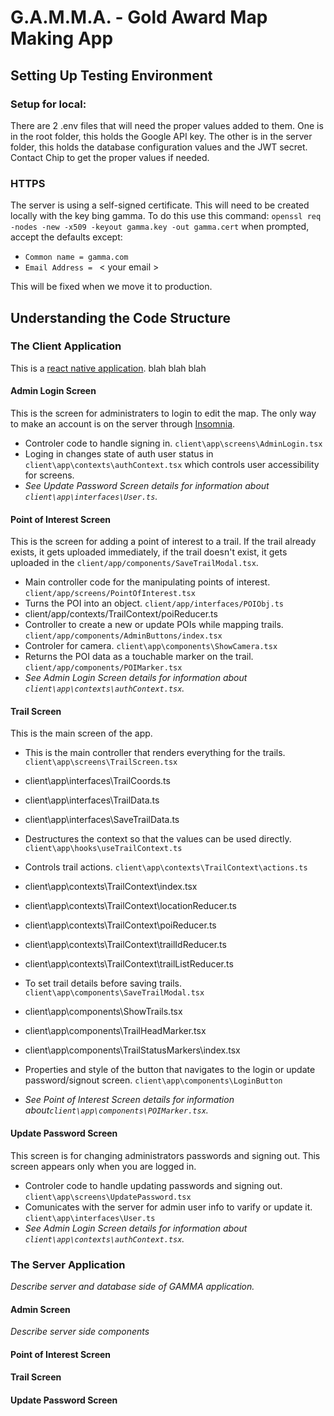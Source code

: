 # G.A.M.M.A. - Gold Award Map Making App

## Setting Up Testing Environment

### Setup for local:

There are 2 .env files that will need the proper values added to them. One is in the root folder, this holds the Google API key. The other is in the server folder, this holds the database configuration values and the JWT secret. Contact Chip to get the proper values if needed.

### HTTPS

The server is using a self-signed certificate. This will need to be created locally with the key bing gamma. To do this use this command:
`openssl req -nodes -new -x509 -keyout gamma.key -out gamma.cert`
when prompted, accept the defaults except:

- `Common name = gamma.com`
- `Email Address = ` < your email >

This will be fixed when we move it to production.

## Understanding the Code Structure

### The Client Application

This is a [react native application](https://reactnative.dev/). blah blah blah


#### Admin Login Screen

This is the screen for administraters to login to edit the map.
The only way to make an account is on the server through [Insomnia](https://insomnia.rest/). 

- Controler code to handle signing in. `client\app\screens\AdminLogin.tsx`
- Loging in changes state of auth user status in `client\app\contexts\authContext.tsx` which controls user accessibility for screens.
- _See Update Password Screen details for information about `client\app\interfaces\User.ts`._

#### Point of Interest Screen

This is the screen for adding a point of interest to a trail.
If the trail already exists, it gets uploaded immediately, if the trail doesn't exist,
it gets uploaded in the `client/app/components/SaveTrailModal.tsx`.

- Main controller code for the manipulating points of interest. `client/app/screens/PointOfInterest.tsx`
- Turns the POI into an object. `client/app/interfaces/POIObj.ts`
- client/app/contexts/TrailContext/poiReducer.ts
- Controller to create a new or update POIs while mapping trails. `client/app/components/AdminButtons/index.tsx`
- Controler for camera. `client\app\components\ShowCamera.tsx`
- Returns the POI data as a touchable marker on the trail. `client/app/components/POIMarker.tsx`
- _See Admin Login Screen details for information about `client\app\contexts\authContext.tsx`._

#### Trail Screen

This is the main screen of the app. 

- This is the main controller that renders everything for the trails. `client\app\screens\TrailScreen.tsx`

- client\app\interfaces\TrailCoords.ts
- client\app\interfaces\TrailData.ts
- client\app\interfaces\SaveTrailData.ts

- Destructures the context so that the values can be used directly. `client\app\hooks\useTrailContext.ts`
- Controls trail actions. `client\app\contexts\TrailContext\actions.ts`
- client\app\contexts\TrailContext\index.tsx
- client\app\contexts\TrailContext\locationReducer.ts
- client\app\contexts\TrailContext\poiReducer.ts
- client\app\contexts\TrailContext\trailIdReducer.ts
- client\app\contexts\TrailContext\trailListReducer.ts

- To set trail details before saving trails. `client\app\components\SaveTrailModal.tsx`
- client\app\components\ShowTrails.tsx
- client\app\components\TrailHeadMarker.tsx
- client\app\components\TrailStatusMarkers\index.tsx
- Properties and style of the button that navigates to the login or update password/signout screen. `client\app\components\LoginButton`
- _See Point of Interest Screen details for information about`client\app\components\POIMarker.tsx`._

#### Update Password Screen

This screen is for changing administrators passwords and signing out.
This screen appears only when you are logged in.

- Controler code to handle updating passwords and signing out. `client\app\screens\UpdatePassword.tsx`
- Comunicates with the server for admin user info to varify or update it. `client\app\interfaces\User.ts`
- _See Admin Login Screen details for information about `client\app\contexts\authContext.tsx`._

### The Server Application

_Describe server and database side of GAMMA application._

#### Admin Screen

_Describe server side components_

#### Point of Interest Screen
#### Trail Screen
#### Update Password Screen